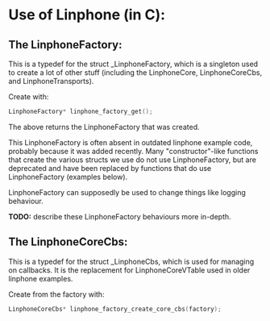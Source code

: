 # Use of Linphone (in C):
## The LinphoneFactory:
This is a typedef for the struct \_LinphoneFactory, which is a singleton
used to create a lot of other stuff (including the LinphoneCore, LinphoneCoreCbs,
and LinphoneTransports).

Create with:

```c
LinphoneFactory* linphone_factory_get();
```

The above returns the LinphoneFactory that was created.

This LinphoneFactory is often absent in outdated linphone example code, probably
because it was added recently. Many "constructor"-like functions that create
the various structs we use do not use LinphoneFactory, but are deprecated and
have been replaced by functions that do use LinphoneFactory (examples below).

LinphoneFactory can supposedly be used to change things like logging behaviour.

**TODO:** describe these LinphoneFactory behaviours more in-depth.

## The LinphoneCoreCbs:
This is a typedef for the struct \_LinphoneCbs, which is used for managing
on callbacks. It is the replacement for LinphoneCoreVTable used in older linphone examples.

Create from the factory with:

```c
LinphoneCoreCbs* linphone_factory_create_core_cbs(factory);
```


